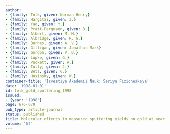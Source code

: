```yaml
---
author:
- {family: Tolk, given: Norman Henry}
- {family: Hargitai, given: Z.}
- {family: Yao, given: Y.}
- {family: Pratt-Ferguson, given: B.}
- {family: Albert, given: M. M.}
- {family: Albridge, given: R. G.}
- {family: Barnes, given: A. V.}
- {family: Gilligan, given: Jonathan Mark}
- {family: Gordon, given: V. D.}
- {family: Lupke, given: G.}
- {family: Puckett, given: A.}
- {family: Tully, given: J.}
- {family: Betz, given: G.}
- {family: Husinsky, given: W.}
container-title: 'Izvestiya Akademii Nauk: Seriya Fizicheskaya'
date: '1998-01-01'
id: tolk_gold_sputtering_1998
issued:
- {year: '1998'}
page: 676-679
pub_type: article-journal
status: published
title: Molecular effects in measured sputtering yields on gold at near threshold energies
volume: '62'
---
```

